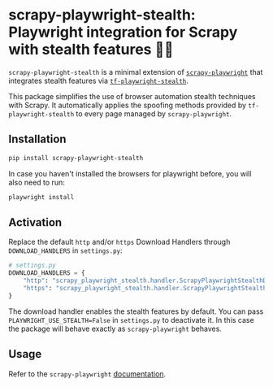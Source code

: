 # scrapy-playwright-stealth: Playwright integration for Scrapy with stealth features 🥷🏻

`scrapy-playwright-stealth` is a minimal extension of [`scrapy-playwright`](https://github.com/scrapy-plugins/scrapy-playwright)
that integrates stealth features via [`tf-playwright-stealth`](https://github.com/tinyfish-io/tf-playwright-stealth).

This package simplifies the use of browser automation stealth techniques with Scrapy. It
automatically applies the spoofing methods provided by `tf-playwright-stealth` to every page
managed by `scrapy-playwright`.

## Installation

```bash
pip install scrapy-playwright-stealth
```

In case you haven't installed the browsers for playwright before, you will also need to run:

```bash
playwright install
```

## Activation

Replace the default `http` and/or `https` Download Handlers through `DOWNLOAD_HANDLERS` in
`settings.py`:

```python
# settings.py
DOWNLOAD_HANDLERS = {
    "http": "scrapy_playwright_stealth.handler.ScrapyPlaywrightStealthDownloadHandler",
    "https": "scrapy_playwright_stealth.handler.ScrapyPlaywrightStealthDownloadHandler",
}
```

The download handler enables the stealth features by default. You can pass
`PLAYWRIGHT_USE_STEALTH=False` in `settings.py` to deactivate it. In this case the package will
behave exactly as `scrapy-playwright` behaves.

## Usage

Refer to the `scrapy-playwright` [documentation](https://github.com/scrapy-plugins/scrapy-playwright).
